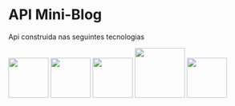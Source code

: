 # API Mini-Blog
Api construida nas seguintes tecnologias

<img src="https://cdn.jsdelivr.net/gh/devicons/devicon/icons/typescript/typescript-plain.svg" width=80px/>
<img src="https://cdn.jsdelivr.net/gh/devicons/devicon/icons/nodejs/nodejs-original.svg" width=80px/>
<img src="https://cdn.jsdelivr.net/gh/devicons/devicon/icons/express/express-original.svg" width=80px/>
<img src="https://cdn.jsdelivr.net/gh/devicons/devicon/icons/postgresql/postgresql-original-wordmark.svg" width=100px/>
<img src="https://avatars.githubusercontent.com/u/17219288?s=200&v=4" width=80px/>

